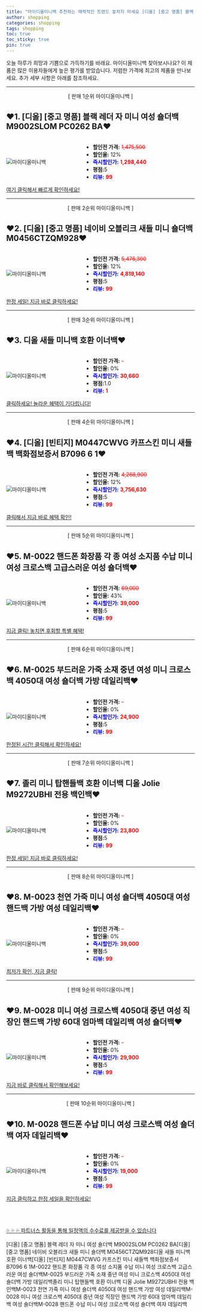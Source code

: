 ```yaml
---
title: "마이디올미니백 추천하는 매력적인 트렌드 놓치지 마세요 [디올] [중고 명품] 블랙 레더"
author: shopping
categories: shopping
tags: shopping
toc: true
toc_sticky: true
pin: true
---
```

오늘 하루가 희망과 기쁨으로 가득하기를 바래요. 마이디올미니백 찾아보시나요? 이 제품은 많은 이용자들에게 높은 평가를 받았습니다. 저렴한 가격에 최고의 제품을 만나보세요. 추가 세부 사항은 아래를 참조하세요.

---
<p class="toplist" style="margin: 0 auto; display: block; width: fit-content;">[ 판매 1순위 마이디올미니백 ]</p>

<h2><strong>❤️1. [디올] [중고 명품] 블랙 레더 자 미니 여성 숄더백 M9002SLOM PC0262 BA❤️</strong></h2>

<div style="display: flex; align-items: center;">
    <div style="flex: 0.4;">
        <img src="https://thumbnail9.coupangcdn.com/thumbnails/remote/230x230ex/image/vendor_inventory/2807/05d8d936dd33e2668219018552640d41ee9c781d37337e1bdbec7c0ccd04.jpg" alt="마이디올미니백" style="max-width: 100%;">
    </div>
    <div style="flex: 0.6; margin-left: 10px;">
        <ul>
            <li><strong>할인전 가격:</strong> <del style="color: red;">1,475,500</del></li>
            <li><strong>할인율:</strong> 12%</li>
            <li><span style='color:blue'><strong>즉시할인가:</strong></span> <span style='color:red'><strong>1,298,440</strong></span></li>
            <li><strong>평점:</strong>5</li>
            <li><span style='color:blue'><strong>리뷰:</strong></span> <span style='color:red'><strong>99</strong></span></li>
        </ul>
    </div>
</div>
<div class="center">
    <a href="https://selin100587001.github.io?lptag=AF9450613&subid=githubio&pageKey=6618951219&traceid=V0-153&itemId=15040794565&vendorItemId=82193475834" class="myButton">
        여기 클릭해서 빠르게 확인하세요!
    </a>
</div>


---
<p class="toplist" style="margin: 0 auto; display: block; width: fit-content;">[ 판매 2순위 마이디올미니백 ]</p>

<h2><strong>❤️2. [디올] [중고 명품] 네이비 오블리크 새들 미니 숄더백 M0456CTZQM928❤️</strong></h2>

<div style="display: flex; align-items: center;">
    <div style="flex: 0.4;">
        <img src="https://thumbnail9.coupangcdn.com/thumbnails/remote/230x230ex/image/vendor_inventory/8a6f/0f6d5f42e231295406be40ae4cc5065fe852401ae0641530ec09e0c3ca0f.jpg" alt="마이디올미니백" style="max-width: 100%;">
    </div>
    <div style="flex: 0.6; margin-left: 10px;">
        <ul>
            <li><strong>할인전 가격:</strong> <del style="color: red;">5,476,300</del></li>
            <li><strong>할인율:</strong> 12%</li>
            <li><span style='color:blue'><strong>즉시할인가:</strong></span> <span style='color:red'><strong>4,819,140</strong></span></li>
            <li><strong>평점:</strong>5</li>
            <li><span style='color:blue'><strong>리뷰:</strong></span> <span style='color:red'><strong>99</strong></span></li>
        </ul>
    </div>
</div>
<div class="center">
    <a href="https://selin100587001.github.io?lptag=AF9450613&subid=githubio&pageKey=8226115314&traceid=V0-153&itemId=23657846270&vendorItemId=90683182734" class="myButton">
        한정 세일! 지금 바로 클릭하세요!
    </a>
</div>


---
<p class="toplist" style="margin: 0 auto; display: block; width: fit-content;">[ 판매 3순위 마이디올미니백 ]</p>

<h2><strong>❤️3. 디올 새들 미니백 호환 이너백❤️</strong></h2>

<div style="display: flex; align-items: center;">
    <div style="flex: 0.4;">
        <img src="https://thumbnail9.coupangcdn.com/thumbnails/remote/230x230ex/image/vendor_inventory/5501/e6e440b9f7cec2d698e85a42262d2802aade1f8192fae16d1b736a529fbc.png" alt="마이디올미니백" style="max-width: 100%;">
    </div>
    <div style="flex: 0.6; margin-left: 10px;">
        <ul>
            <li><strong>할인전 가격:</strong> <del style="color: red;">-</del></li>
            <li><strong>할인율:</strong> 0%</li>
            <li><span style='color:blue'><strong>즉시할인가:</strong></span> <span style='color:red'><strong>30,660</strong></span></li>
            <li><strong>평점:</strong>1.0</li>
            <li><span style='color:blue'><strong>리뷰:</strong></span> <span style='color:red'><strong>1</strong></span></li>
        </ul>
    </div>
</div>
<div class="center">
    <a href="https://selin100587001.github.io?lptag=AF9450613&subid=githubio&pageKey=7677304710&traceid=V0-153&itemId=20496735648&vendorItemId=87426743184" class="myButton">
        클릭하세요! 놀라운 혜택이 기다립니다!
    </a>
</div>


---
<p class="toplist" style="margin: 0 auto; display: block; width: fit-content;">[ 판매 4순위 마이디올미니백 ]</p>

<h2><strong>❤️4. [디올] [빈티지] M0447CWVG 카프스킨 미니 새들백 백화점보증서 B7096 6 1❤️</strong></h2>

<div style="display: flex; align-items: center;">
    <div style="flex: 0.4;">
        <img src="https://thumbnail7.coupangcdn.com/thumbnails/remote/230x230ex/image/vendor_inventory/61f5/9e504d9b8e5df46550c73eccfc345501c2df6a8e17413ed27b0c5ea02c09.jpg" alt="마이디올미니백" style="max-width: 100%;">
    </div>
    <div style="flex: 0.6; margin-left: 10px;">
        <ul>
            <li><strong>할인전 가격:</strong> <del style="color: red;">4,268,900</del></li>
            <li><strong>할인율:</strong> 12%</li>
            <li><span style='color:blue'><strong>즉시할인가:</strong></span> <span style='color:red'><strong>3,756,630</strong></span></li>
            <li><strong>평점:</strong>5</li>
            <li><span style='color:blue'><strong>리뷰:</strong></span> <span style='color:red'><strong>99</strong></span></li>
        </ul>
    </div>
</div>
<div class="center">
    <a href="https://selin100587001.github.io?lptag=AF9450613&subid=githubio&pageKey=8091432564&traceid=V0-153&itemId=22852652389&vendorItemId=89887321601" class="myButton">
        클릭해서 지금 바로 혜택 확인!
    </a>
</div>


---
<p class="toplist" style="margin: 0 auto; display: block; width: fit-content;">[ 판매 5순위 마이디올미니백 ]</p>

<h2><strong>❤️5. M-0022 핸드폰 화장품 각 종 여성 소지품 수납 미니 여성 크로스백 고급스러운 여성 숄더백❤️</strong></h2>

<div style="display: flex; align-items: center;">
    <div style="flex: 0.4;">
        <img src="https://thumbnail10.coupangcdn.com/thumbnails/remote/230x230ex/image/vendor_inventory/de15/3dacf106540e06e86a2191c56581c231a02c9ba341b84ecc5d3015f1235d.jpg" alt="마이디올미니백" style="max-width: 100%;">
    </div>
    <div style="flex: 0.6; margin-left: 10px;">
        <ul>
            <li><strong>할인전 가격:</strong> <del style="color: red;">69,000</del></li>
            <li><strong>할인율:</strong> 43%</li>
            <li><span style='color:blue'><strong>즉시할인가:</strong></span> <span style='color:red'><strong>39,000</strong></span></li>
            <li><strong>평점:</strong>5</li>
            <li><span style='color:blue'><strong>리뷰:</strong></span> <span style='color:red'><strong>99</strong></span></li>
        </ul>
    </div>
</div>
<div class="center">
    <a href="https://selin100587001.github.io?lptag=AF9450613&subid=githubio&pageKey=8233348574&traceid=V0-153&itemId=23698904745&vendorItemId=90723980560" class="myButton">
        지금 클릭! 놓치면 후회할 특별 혜택!
    </a>
</div>


---
<p class="toplist" style="margin: 0 auto; display: block; width: fit-content;">[ 판매 6순위 마이디올미니백 ]</p>

<h2><strong>❤️6. M-0025 부드러운 가죽 소재 중년 여성 미니 크로스백 4050대 여성 숄더백 가방 데일리백❤️</strong></h2>

<div style="display: flex; align-items: center;">
    <div style="flex: 0.4;">
        <img src="https://thumbnail6.coupangcdn.com/thumbnails/remote/230x230ex/image/vendor_inventory/5af9/15c41eb553b8e0e7fb217214db3b463e12660213837929601aa3237f90ac.jpg" alt="마이디올미니백" style="max-width: 100%;">
    </div>
    <div style="flex: 0.6; margin-left: 10px;">
        <ul>
            <li><strong>할인전 가격:</strong> <del style="color: red;">-</del></li>
            <li><strong>할인율:</strong> 0%</li>
            <li><span style='color:blue'><strong>즉시할인가:</strong></span> <span style='color:red'><strong>24,900</strong></span></li>
            <li><strong>평점:</strong>5</li>
            <li><span style='color:blue'><strong>리뷰:</strong></span> <span style='color:red'><strong>99</strong></span></li>
        </ul>
    </div>
</div>
<div class="center">
    <a href="https://selin100587001.github.io?lptag=AF9450613&subid=githubio&pageKey=8236262412&traceid=V0-153&itemId=23708038208&vendorItemId=90733017254" class="myButton">
        한정된 시간! 클릭해서 확인하세요!
    </a>
</div>


---
<p class="toplist" style="margin: 0 auto; display: block; width: fit-content;">[ 판매 7순위 마이디올미니백 ]</p>

<h2><strong>❤️7. 졸리 미니 탑핸들백 호환 이너백 디올 Jolie M9272UBHI 전용 백인백❤️</strong></h2>

<div style="display: flex; align-items: center;">
    <div style="flex: 0.4;">
        <img src="https://thumbnail8.coupangcdn.com/thumbnails/remote/230x230ex/image/vendor_inventory/e39d/54fa47af286fa4b80db840ff3e924d74d4b73b6e83bf60b2b4d2c5113a56.jpg" alt="마이디올미니백" style="max-width: 100%;">
    </div>
    <div style="flex: 0.6; margin-left: 10px;">
        <ul>
            <li><strong>할인전 가격:</strong> <del style="color: red;">-</del></li>
            <li><strong>할인율:</strong> 0%</li>
            <li><span style='color:blue'><strong>즉시할인가:</strong></span> <span style='color:red'><strong>23,800</strong></span></li>
            <li><strong>평점:</strong>5</li>
            <li><span style='color:blue'><strong>리뷰:</strong></span> <span style='color:red'><strong>99</strong></span></li>
        </ul>
    </div>
</div>
<div class="center">
    <a href="https://selin100587001.github.io?lptag=AF9450613&subid=githubio&pageKey=8217780497&traceid=V0-153&itemId=23610156920&vendorItemId=90635817461" class="myButton">
        한정 세일! 지금 바로 클릭하세요!
    </a>
</div>


---
<p class="toplist" style="margin: 0 auto; display: block; width: fit-content;">[ 판매 8순위 마이디올미니백 ]</p>

<h2><strong>❤️8. M-0023 천연 가죽 미니 여성 숄더백 4050대 여성 핸드백 가방 여성 데일리백❤️</strong></h2>

<div style="display: flex; align-items: center;">
    <div style="flex: 0.4;">
        <img src="https://thumbnail10.coupangcdn.com/thumbnails/remote/230x230ex/image/vendor_inventory/9a62/8f94adf00de2cb9b9f7d4e3efd2e5d2c8f882b93207cdcd3a534f7731d56.jpg" alt="마이디올미니백" style="max-width: 100%;">
    </div>
    <div style="flex: 0.6; margin-left: 10px;">
        <ul>
            <li><strong>할인전 가격:</strong> <del style="color: red;">-</del></li>
            <li><strong>할인율:</strong> 0%</li>
            <li><span style='color:blue'><strong>즉시할인가:</strong></span> <span style='color:red'><strong>39,000</strong></span></li>
            <li><strong>평점:</strong>5</li>
            <li><span style='color:blue'><strong>리뷰:</strong></span> <span style='color:red'><strong>99</strong></span></li>
        </ul>
    </div>
</div>
<div class="center">
    <a href="https://selin100587001.github.io?lptag=AF9450613&subid=githubio&pageKey=8236224947&traceid=V0-153&itemId=23707835153&vendorItemId=90732814214" class="myButton">
        최저가 확인, 지금 클릭!
    </a>
</div>


---
<p class="toplist" style="margin: 0 auto; display: block; width: fit-content;">[ 판매 9순위 마이디올미니백 ]</p>

<h2><strong>❤️9. M-0028 미니 여성 크로스백 4050대 중년 여성 직장인 핸드백 가방 60대 엄마백 데일리백 여성 숄더백❤️</strong></h2>

<div style="display: flex; align-items: center;">
    <div style="flex: 0.4;">
        <img src="https://thumbnail9.coupangcdn.com/thumbnails/remote/230x230ex/image/vendor_inventory/9154/d89892fddcaa859bb81367888cc07168bf9e87377fe29ac781d6af3d972c.jpg" alt="마이디올미니백" style="max-width: 100%;">
    </div>
    <div style="flex: 0.6; margin-left: 10px;">
        <ul>
            <li><strong>할인전 가격:</strong> <del style="color: red;">-</del></li>
            <li><strong>할인율:</strong> 0%</li>
            <li><span style='color:blue'><strong>즉시할인가:</strong></span> <span style='color:red'><strong>29,900</strong></span></li>
            <li><strong>평점:</strong>5</li>
            <li><span style='color:blue'><strong>리뷰:</strong></span> <span style='color:red'><strong>99</strong></span></li>
        </ul>
    </div>
</div>
<div class="center">
    <a href="https://selin100587001.github.io?lptag=AF9450613&subid=githubio&pageKey=8249195397&traceid=V0-153&itemId=23746508308&vendorItemId=90771069497" class="myButton">
        지금 바로 클릭해서 확인해보세요!
    </a>
</div>


---
<p class="toplist" style="margin: 0 auto; display: block; width: fit-content;">[ 판매 10순위 마이디올미니백 ]</p>

<h2><strong>❤️10. M-0028 핸드폰 수납 미니 여성 크로스백 여성 숄더백 여자 데일리백❤️</strong></h2>

<div style="display: flex; align-items: center;">
    <div style="flex: 0.4;">
        <img src="https://thumbnail6.coupangcdn.com/thumbnails/remote/230x230ex/image/vendor_inventory/66a4/f1b5e0a903bba6f17e5902bcf2d0dea71d9f76cea729eb90ed9889d83d67.jpg" alt="마이디올미니백" style="max-width: 100%;">
    </div>
    <div style="flex: 0.6; margin-left: 10px;">
        <ul>
            <li><strong>할인전 가격:</strong> <del style="color: red;">-</del></li>
            <li><strong>할인율:</strong> 0%</li>
            <li><span style='color:blue'><strong>즉시할인가:</strong></span> <span style='color:red'><strong>19,000</strong></span></li>
            <li><strong>평점:</strong>5</li>
            <li><span style='color:blue'><strong>리뷰:</strong></span> <span style='color:red'><strong>99</strong></span></li>
        </ul>
    </div>
</div>
<div class="center">
    <a href="https://selin100587001.github.io?lptag=AF9450613&subid=githubio&pageKey=8249228567&traceid=V0-153&itemId=23746695652&vendorItemId=90771255267" class="myButton">
        지금 클릭하고 한정 세일을 확인하세요!
    </a>
</div>

<br><br><br>[💦 💦 💦 파트너스 활동을 통해 일정액의 수수료를 제공받을 수 있습니다](https://link.coupang.com/a/bcpT2c)<br><br>[디올] [중고 명품] 블랙 레더 자 미니 여성 숄더백 M9002SLOM PC0262 BA[디올] [중고 명품] 네이비 오블리크 새들 미니 숄더백 M0456CTZQM928디올 새들 미니백 호환 이너백[디올] [빈티지] M0447CWVG 카프스킨 미니 새들백 백화점보증서 B7096 6 1M-0022 핸드폰 화장품 각 종 여성 소지품 수납 미니 여성 크로스백 고급스러운 여성 숄더백M-0025 부드러운 가죽 소재 중년 여성 미니 크로스백 4050대 여성 숄더백 가방 데일리백졸리 미니 탑핸들백 호환 이너백 디올 Jolie M9272UBHI 전용 백인백M-0023 천연 가죽 미니 여성 숄더백 4050대 여성 핸드백 가방 여성 데일리백M-0028 미니 여성 크로스백 4050대 중년 여성 직장인 핸드백 가방 60대 엄마백 데일리백 여성 숄더백M-0028 핸드폰 수납 미니 여성 크로스백 여성 숄더백 여자 데일리백